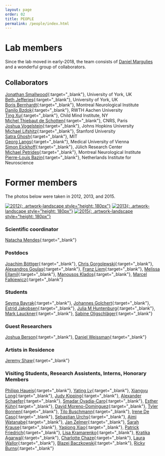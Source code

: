 ```yaml
---
layout: page
order: 02
title: PEOPLE
permalink: /people/index.html
---
```


# Lab members

Since the lab moved in early-2018, the team consists of [Daniel Margulies]({{site.baseurl}}/people/margulies.html) and a wonderful group of collaborators.

## Collaborators

[Jonathan Smallwood][jonny]{:target="\_blank"}, University of York, UK   
[Beth Jefferies][beth]{:target="\_blank"}, University of York, UK  
[Boris Bernhardt][boris]{:target="\_blank"}, Montreal Neurological Institute  
[Danilo Bzdok][danilo]{:target="\_blank"}, RWTH Aachen University  
[Ting Xu][ting]{:target="\_blank"}, Child Mind Institute, NY  
[Michel Thiebaut de Schotten][bcblab]{:target="\_blank"}, CNRS, Paris  
[Joshua Vogelstein][joshua]{:target="\_blank"}, Johns Hopkins University  
[Michael Lifshitz][michael]{:target="\_blank"}, Stanford University  
[Satra Ghosh][satra]{:target="\_blank"}, MIT  
[Georg Langs][georg]{:target="\_blank"}, Medical University of Vienna  
[Simon Eickhoff][simon]{:target="\_blank"}, Jülich Research Center  
[Michael Petrides][petrides]{:target="\_blank"}, Montreal Neurological Institute  
[Pierre-Louis Bazin][pilou]{:target="\_blank"}, Netherlands Institute for Neuroscience  

# Former members

The photos below were taken in 2012, 2013, and 2015.

[![2012]({{site.baseurl}}/thumbnails/NAC_2012.jpg){: .artwork-landscape style="height: 180px"}]({{site.baseurl}}/images/NAC_2012.tif "2012")
[![2013]({{site.baseurl}}/thumbnails/NAC_2013.jpg){: .artwork-landscape style="height: 180px"}]({{site.baseurl}}/images/NAC_2013.tif "2013")
[![2015]({{site.baseurl}}/thumbnails/NAC_2015.jpg){: .artwork-landscape style="height: 180px"}]({{site.baseurl}}/images/NAC_2015.tif "2015")  

### Scientific coordinator
[Natacha Mendes][natacha]{:target="\_blank"}

### Postdocs  

[Joachim Böttger][joachim]{:target="\_blank"},
[Chris Gorgolewski][chris]{:target="\_blank"},
[Alexandros Goulas][alexandros]{:target="\_blank"},
[Franz Liem][franz]{:target="\_blank"},
[Melissa Ellamil][melissa]{:target="\_blank"},
[Manousos Klados][manousos]{:target="\_blank"},
[Marcel Falkiewicz][marcel]{:target="\_blank"}

### Students  
[Seyma Bayrak][seyma]{:target="\_blank"},
[Johannes Golchert][hannes]{:target="\_blank"},
[Estrid Jakobsen][estrid]{:target="\_blank"},
[Julia M Huntenburg][julia]{:target="\_blank"},
[Mark Lauckner][mark]{:target="\_blank"},
[Sabine Oligschläger][sabine]{:target="\_blank"}

### Guest Researchers
[Joshua Berson][josh]{:target="\_blank"},
[Daniel Weissman][weissman]{:target="\_blank"}

### Artists in Residence
[Jeremy Shaw][jeremy]{:target="\_blank"}

### Visiting Students, Research Assistents, Interns, Honorary Members

[Philipp Haueis][philipp]{:target="\_blank"},
[Yating Lv][yating]{:target="\_blank"},
[Xiangyu Long][xiangyu]{:target="\_blank"},
[Judy Kipping][judy]{:target="\_blank"},
[Alexander Schaefer][alex]{:target="\_blank"},
[Smadar Ovadia-Caro][smadar]{:target="\_blank"},
[Esther Kühn][esther]{:target="\_blank"},
[David Moreno-Dominguez][david]{:target="\_blank"},
[Tyler Bonnen][tyler]{:target="\_blank"},
[Tilo Buschmann][tilo]{:target="\_blank"},
[Irene De Caso][irene]{:target="\_blank"},
[Sebastian Urchs][sebastian]{:target="\_blank"},
[Aimi Watanabe][aimi]{:target="\_blank"},
[Jan Zelmer][zelmer]{:target="\_blank"},
[Sarah Krause][krause]{:target="\_blank"},
[Yaqiong Xiao][yaqiong]{:target="\_blank"},
[Patrick Friedrich][patrick]{:target="\_blank"},
[Lisa Kramarenko][lisa]{:target="\_blank"},
[Kratika Agarwal][kratika]{:target="\_blank"},
[Charlotte Chaze][charlotte]{:target="\_blank"},
[Laura Wallor][laura]{:target="\_blank"},
[Blazej Baczkowski][blazej]{:target="\_blank"},
[Ricky Burns][ricky]{:target="\_blank"}



[bcblab]:http://bcblab.com/
[danilo]:https://danilobzdok.de
[boris]:http://mica-mni.github.io
[jonny]:https://www.york.ac.uk/psychology/staff/academicstaff/jonathan_smallwood/#profile
[beth]:https://www.york.ac.uk/psychology/staff/academicstaff/ej514/
[ting]:https://childmind.org/bio/ting-xu-phd/
[joshua]:http://jovo.me
[michael]:https://stanford.academia.edu/MichaelLifshitz
[satra]:https://satra.cogitatum.org
[georg]:https://www.cir.meduniwien.ac.at/team/langs/
[simon]:http://www.fz-juelich.de/inm/inm-7/EN/Home/home_node.html
[petrides]:https://www.mcgill.ca/neuro/research/researchers/petrides
[pilou]:https://scholar.google.com/citations?user=g1EY49YAAAAJ&hl=en

[natacha]:https://www.cbs.mpg.de/person/mendes/205351

[marcel]:https://pl.linkedin.com/in/marcel-falkiewicz-725bb6a4
[chris]:http://blog.chrisgorgolewski.org/p/about.html
[alexandros]:https://www.uke.de/allgemein/arztprofile-und-wissenschaftlerprofile/wissenschaftlerprofilseite_alexandros_goulas.html
[joachim]:https://joachim.visualistics.de
[franz]:https://www.dynage.uzh.ch/en/aboutus/team/postdocs/fliem.html
[manousos]:http://www.mklados.com
[melissa]:https://harmonylabs.org/melissa-ellamil/

[smadar]:https://www.cbs.mpg.de/person/44784/371395
[seyma]:https://github.com/sheyma
[philipp]:https://mind-and-brain.academia.edu/PhilippHaueis
[julia]:http://neuro.fchampalimaud.org/en/person/510/
[mark]:https://www.cbs.mpg.de/person/lauckner/378164
[estrid]:https://www.zlab.mcgill.ca/wp-content/uploads/2017/10/estridCV_public.pdf
[sabine]:https://www.kaggle.com/sabineo
[hannes]:http://isap.uniklinikum-leipzig.de/isap.site,postext,mitarbeiter,a_id,2731.html
[david]:https://www.linkedin.com/in/dmordom
[yating]:https://restfmri.net/forum/LvYaTing_en
[xiangyu]:https://www.researchgate.net/profile/Xiangyu_Long3
[judy]:https://www.researchgate.net/profile/Judy_Kipping
[alex]:https://de.linkedin.com/in/alexandschaefer
[esther]:www.wolberslab.net/esther-kuehn.html

[tilo]:https://de.linkedin.com/in/tilo-buschmann-65042a165
[irene]:https://www.researchgate.net/profile/Irene_De_Caso
[sebastian]:https://www.researchgate.net/profile/Sebastian_Urchs
[aimi]:https://www.linkedin.com/in/aimi-watanabe-02086b3a
[tyler]:https://profiles.stanford.edu/tyler-bonnen
[yaqiong]:https://nacs.umd.edu/facultyprofile/Xiao/Yaqiong
[patrick]:http://www.bio.psy.ruhr-uni-bochum.de/members_patrick.html
[lisa]:http://overthebrainbow.com
[kratika]:https://people.utwente.nl/k.agarwal
[charlotte]:http://mialab.mrn.org/lab-members/charlotte.html
[laura]:https://www.che-consult.de/en/about-us/staff/laura-wallor/
[ricky]:https://www.linkedin.com/in/ricky-burns-53747a22
[zelmer]:https://www.xing.com/profile/Jan_Zelmer
[krause]:http://life.uni-leipzig.de/de/life_child/mitarbeiter.html
[blazej]:http://www.cbs.mpg.de/employees/baczkowski

[weissman]:https://lsa.umich.edu/psych/danielweissmanlab/
[josh]:https://joshberson.net
[jeremy]:http://jeremyshaw.net
